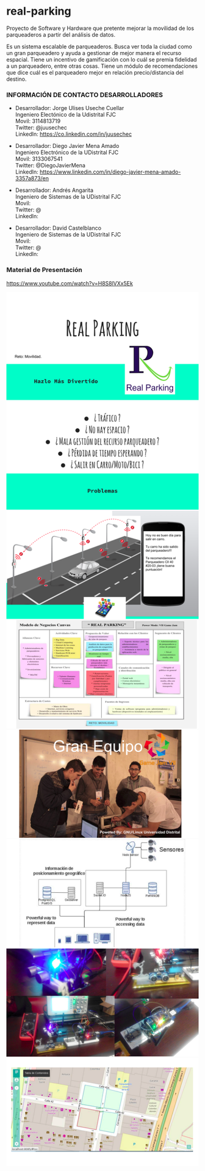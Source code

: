 # real-parking
Proyecto de Software y Hardware que pretente mejorar la movilidad de los parqueaderos a partir del análisis de datos.

Es un sistema escalable de parqueaderos. Busca ver toda la ciudad como un gran parqueadero y ayuda a gestionar de mejor manera el recurso espacial. Tiene un incentivo de gamificación con lo cuál se premia fidelidad a un parqueadero, entre otras cosas. Tiene un módulo de recomendaciones que dice cuál es el parqueadero mejor en relación precio/distancia del destino.


### INFORMACIÓN DE CONTACTO DESARROLLADORES ###

* Desarrollador: Jorge Ulises Useche Cuellar   
Ingeniero Electónico de la Udistrital FJC  
Movil: 3114813719  
Twitter: @juusechec   
LinkedIn: https://co.linkedin.com/in/juusechec  

* Desarrollador: Diego Javier Mena Amado  
Ingeniero Electrónico de la UDistrital FJC  
Movil: 3133067541  
Twitter: @DiegoJavierMena  
LinkedIn: https://www.linkedin.com/in/diego-javier-mena-amado-3357a873/en

* Desarrollador: Andrés Angarita  
Ingeniero de Sistemas de la UDistrital FJC  
Movil:   
Twitter: @   
LinkedIn:   

* Desarrollador: David Castelblanco  
Ingeniero de Sistemas de la UDistrital FJC  
Movil:   
Twitter: @   
LinkedIn:  

### Material de Presentación ###

https://www.youtube.com/watch?v=H8S8lVXx5Ek

![](./presentacion/diapositiva_1.png)
![](./presentacion/diapositiva_2.png)
![](./presentacion/diapositiva_3.png)
![](./presentacion/diapositiva_4.png)
![](./presentacion/diapositiva_5.png)
![](./presentacion/diapositiva_6.png)
![](./presentacion/diapositiva_7.png)
![](./presentacion/diapositiva_8.png)
